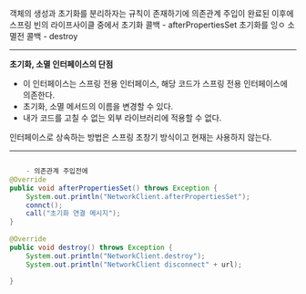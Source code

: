 
객체의 생성과 초기화를 분리하자는 규칙이 존재하기에 의존관계 주입이 완료된 이후에 스프링 빈의 라이프사이클 중에서 
초기화 콜백 - afterPropertiesSet 초기화를 잉ㅇ
소멸전 콜백 - destroy 

---

**초기화, 소멸 인터페이스의 단점**
- 이 인터페이스는 스프링 전용 인터페이스, 해당 코드가 스프링 전용 인터페이스에 의존한다.
- 초기화, 소멸 메서드의 이름을 변경할 수 있다.
- 내가 코드를 고칠 수 없는 외부 라이브러리에 적용할 수 없다.

인터페이스로 상속하는 방법은 스프링 초창기 방식이고 현재는 사용하지 않는다.

----


```java

	- 의존관계 주입전에 
@Override  
public void afterPropertiesSet() throws Exception {  
    System.out.println("NetworkClient.afterPropertiesSet");  
    connct();  
    call("초기화 연결 메시지");  
}  
  
@Override  
public void destroy() throws Exception {  
    System.out.println("NetworkClient.destroy");  
    System.out.println("NetworkClient disconnect" + url);  
  
}

```